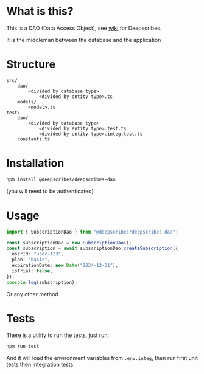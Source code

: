 # What is this?

This is a DAO (Data Access Object), see [wiki](https://en.wikipedia.org/wiki/Data_access_object) for Deepscribes.

It is the middleman between the database and the application

# Structure

```
src/
    dao/
        <divided by database type>
            <divided by entity type>.ts
    models/
        <model>.ts
test/
    dao/
        <divided by database type>
            <divided by entity type>.test.ts
            <divided by entity type>.integ.test.ts
    constants.ts
```

# Installation

```bash
npm install @deepscribes/deepscribes-dao
```

(you will need to be authenticated)

# Usage

```typescript
import { SubscriptionDao } from "@deepscribes/deepscribes-dao";

const subscriptionDao = new SubscriptionDao();
const subscription = await subscriptionDao.createSubscription({
  userId: "user-123",
  plan: "basic",
  expirationDate: new Date("2024-12-31"),
  isTrial: false,
});
console.log(subscription);
```

Or any other method

# Tests

There is a utility to run the tests, just run:

```bash
npm run test
```

And it will load the environment variables from `.env.integ`, then run first unit tests then integration tests
